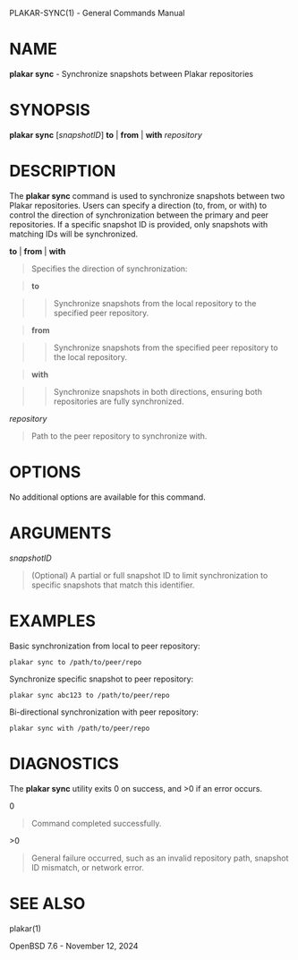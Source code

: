 PLAKAR-SYNC(1) - General Commands Manual

# NAME

**plakar sync** - Synchronize snapshots between Plakar repositories

# SYNOPSIS

**plakar sync**
\[*snapshotID*]
**to**&nbsp;|&nbsp;**from**&nbsp;|&nbsp;**with**
*repository*

# DESCRIPTION

The
**plakar sync**
command is used to synchronize snapshots between two Plakar
repositories.
Users can specify a direction (to, from, or with) to control the
direction of synchronization between the primary and peer
repositories.
If a specific snapshot ID is provided, only snapshots with matching
IDs will be synchronized.

**to** | **from** | **with**

> Specifies the direction of synchronization:

> **to**

> > Synchronize snapshots from the local repository to the specified peer
> > repository.

> **from**

> > Synchronize snapshots from the specified peer repository to the local
> > repository.

> **with**

> > Synchronize snapshots in both directions, ensuring both repositories
> > are fully synchronized.

*repository*

> Path to the peer repository to synchronize with.

# OPTIONS

No additional options are available for this command.

# ARGUMENTS

*snapshotID*

> (Optional) A partial or full snapshot ID to limit synchronization to
> specific snapshots that match this identifier.

# EXAMPLES

Basic synchronization from local to peer repository:

	plakar sync to /path/to/peer/repo

Synchronize specific snapshot to peer repository:

	plakar sync abc123 to /path/to/peer/repo

Bi-directional synchronization with peer repository:

	plakar sync with /path/to/peer/repo

# DIAGNOSTICS

The **plakar sync** utility exits&#160;0 on success, and&#160;&gt;0 if an error occurs.

0

> Command completed successfully.

&gt;0

> General failure occurred, such as an invalid repository path, snapshot
> ID mismatch, or network error.

# SEE ALSO

plakar(1)

OpenBSD 7.6 - November 12, 2024
